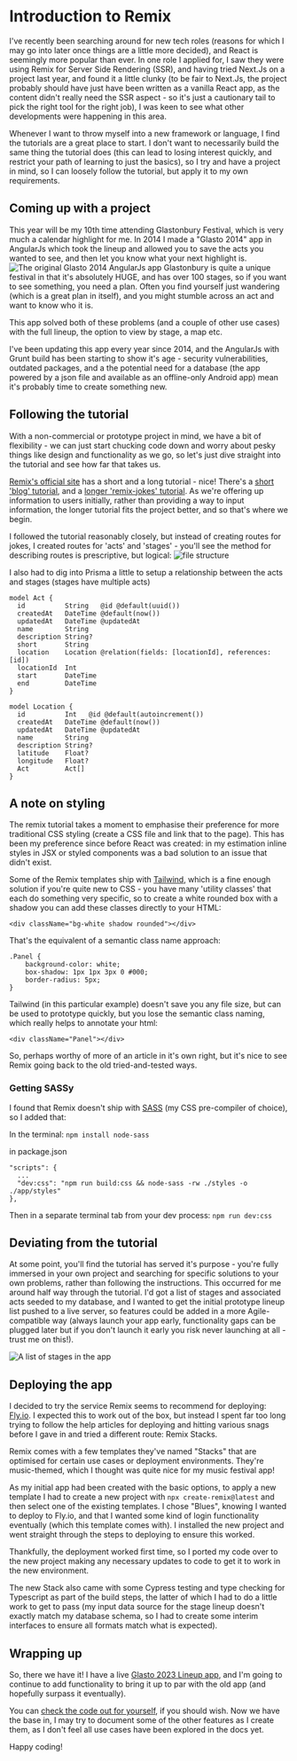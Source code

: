 # Introduction to Remix
I've recently been searching around for new tech roles (reasons for which I may go into later once things are a little more decided), and React is seemingly more popular than ever. In one role I applied for, I saw they were using Remix for Server Side Rendering (SSR), and having tried Next.Js on a project last year, and found it a little clunky (to be fair to Next.Js, the project probably should have just have been written as a vanilla React app, as the content didn't really need the SSR aspect - so it's just a cautionary tail to pick the right tool for the right job), I was keen to see what other developments were happening in this area.

Whenever I want to throw myself into a new framework or language, I find the tutorials are a great place to start. I don't want to necessarily build the same thing the tutorial does (this can lead to losing interest quickly, and restrict your path of learning to just the basics), so I try and have a project in mind, so I can loosely follow the tutorial, but apply it to my own requirements.

## Coming up with a project
This year will be my 10th time attending Glastonbury Festival, which is very much a calendar highlight for me. In 2014 I made a "Glasto 2014" app in AngularJs which took the lineup and allowed you to save the acts you wanted to see, and then let you know what your next highlight is.
![The original Glasto 2014 AngularJs app](/assets/2014-06-30-10.12.19.png)
Glastonbury is quite a unique festival in that it's absolutely HUGE, and has over 100 stages, so if you want to see something, you need a plan. Often you find yourself just wandering (which is a great plan in itself), and you might stumble across an act and want to know who it is.

This app solved both of these problems (and a couple of other use cases) with the full lineup, the option to view by stage, a map etc.

I've been updating this app every year since 2014, and the AngularJs with Grunt build has been starting to show it's age - security vulnerabilities, outdated packages, and a the potential need for a database (the app powered by a json file and available as an offline-only Android app) mean it's probably time to create something new.

## Following the tutorial
With a non-commercial or prototype project in mind, we have a bit of flexibility - we can just start chucking code down and worry about pesky things like design and functionality as we go, so let's just dive straight into the tutorial and see how far that takes us.

[Remix's official site](https://remix.run/) has a short and a long tutorial - nice! There's a [short 'blog' tutorial](https://remix.run/docs/en/main/tutorials/blog), and a [longer 'remix-jokes' tutorial](https://remix.run/docs/en/main/tutorials/jokes). As we're offering up information to users initially, rather than providing a way to input information, the longer tutorial fits the project better, and so that's where we begin.

I followed the tutorial reasonably closely, but instead of creating routes for jokes, I created routes for 'acts' and 'stages' - you'll see the method for describing routes is prescriptive, but logical:
![file structure](/assets/Screenshot-2023-05-27-at-08.21.48.png)

I also had to dig into Prisma a little to setup a relationship between the acts and stages (stages have multiple acts)

```
model Act {  
  id          String   @id @default(uuid())  
  createdAt   DateTime @default(now())  
  updatedAt   DateTime @updatedAt  
  name        String  
  description String?  
  short       String  
  location    Location @relation(fields: [locationId], references: [id])  
  locationId  Int  
  start       DateTime  
  end         DateTime  
}  
  
model Location {  
  id          Int   @id @default(autoincrement())  
  createdAt   DateTime @default(now())  
  updatedAt   DateTime @updatedAt  
  name        String  
  description String?  
  latitude    Float?  
  longitude   Float?  
  Act         Act[]  
}
```

## A note on styling
The remix tutorial takes a moment to emphasise their preference for more traditional CSS styling (create a CSS file and link that to the page). This has been my preference since before React was created: in my estimation inline styles in JSX or styled components was a bad solution to an issue that didn't exist.

Some of the Remix templates ship with [Tailwind](https://tailwindcss.com/), which is a fine enough solution if you're quite new to CSS - you have many 'utility classes' that each do something very specific, so to create a white rounded box with a shadow you can add these classes directly to your HTML:
```
<div className="bg-white shadow rounded"></div>
```

That's the equivalent of a semantic class name approach:
```
.Panel {
	background-color: white;
	box-shadow: 1px 1px 3px 0 #000;
	border-radius: 5px;
}
```

Tailwind (in this particular example) doesn't save you any file size, but can be used to prototype quickly, but you lose the semantic class naming, which really helps to annotate your html:

```
<div className="Panel"></div>
```

So, perhaps worthy of more of an article in it's own right, but it's nice to see Remix going back to the old tried-and-tested ways. 

### Getting SASSy
I found that Remix doesn't ship with [SASS](https://sass-lang.com/) (my CSS pre-compiler of choice), so I added that:

In the terminal:
`npm install node-sass`

in package.json
```
"scripts": {  
  ...  
  "dev:css": "npm run build:css && node-sass -rw ./styles -o ./app/styles"  
},
```

Then in a separate terminal tab from your dev process:
`npm run dev:css`

## Deviating from the tutorial
At some point, you'll find the tutorial has served it's purpose - you're fully immersed in your own project and searching for specific solutions to your own problems, rather than following the instructions. This occurred for me around half way through the tutorial. I'd got a list of stages and associated acts seeded to my database, and I wanted to get the initial prototype lineup list pushed to a live server, so features could be added in a more Agile-compatible way (always launch your app early, functionality gaps can be plugged later but if you don't launch it early you risk never launching at all - trust me on this!).

![A list of stages in the app](/assets/Screenshot-2023-05-27-at-08.51.18.png)

## Deploying the app
I decided to try the service Remix seems to recommend for deploying: [Fly.io](https://fly.io). I expected this to work out of the box, but instead I spent far too long trying to follow the help articles for deploying and hitting various snags before I gave in and tried a different route: Remix Stacks.

Remix comes with a few templates they've named "Stacks" that are optimised for certain use cases or deployment environments. They're music-themed, which I thought was quite nice for my music festival app!

As my initial app had been created with the basic options, to apply a new template I had to create a new project with `npx create-remix@latest` and then select one of the existing templates. I chose "Blues", knowing I wanted to deploy to Fly.io, and that I wanted some kind of login functionality eventually (which this template comes with). I installed the new project and went straight through the steps to deploying to ensure this worked.

Thankfully, the deployment worked first time, so I ported my code over to the new project making any necessary updates to code to get it to work in the new environment.

The new Stack also came with some Cypress testing and type checking for Typescript as part of the build steps, the latter of which I had to do a little work to get to pass (my input data source for the stage lineup doesn't exactly match my database schema, so I had to create some interim interfaces to ensure all formats match what is expected).

## Wrapping up
So, there we have it! I have a live [Glasto 2023 Lineup app](https://glasto-blues.fly.dev/), and I'm going to continue to add functionality to bring it up to par with the old app (and hopefully surpass it eventually).

You can [check the code out for yourself](https://github.com/Rillus/glasto-blues), if you should wish. Now we have the base in, I may try to document some of the other features as I create them, as I don't feel all use cases have been explored in the docs yet.

Happy coding!
